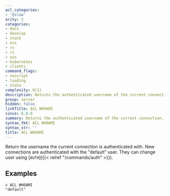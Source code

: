 ```yaml
---
acl_categories:
- '@slow'
arity: 2
categories:
- docs
- develop
- stack
- oss
- rs
- rc
- oss
- kubernetes
- clients
command_flags:
- noscript
- loading
- stale
complexity: O(1)
description: Returns the authenticated username of the current connection.
group: server
hidden: false
linkTitle: ACL WHOAMI
since: 6.0.0
summary: Returns the authenticated username of the current connection.
syntax_fmt: ACL WHOAMI
syntax_str: ''
title: ACL WHOAMI
---
```

Return the username the current connection is authenticated with.
New connections are authenticated with the "default" user. They
can change user using [`AUTH`]({{< relref "/commands/auth" >}}).

## Examples

```
> ACL WHOAMI
"default"
```
